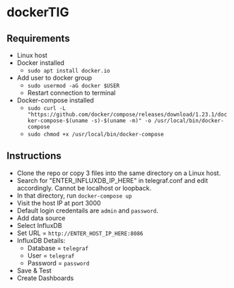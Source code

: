 # dockerTIG

## Requirements

- Linux host
- Docker installed
  - `sudo apt install docker.io`
- Add user to docker group
  - `sudo usermod -aG docker $USER`
  - Restart connection to terminal
- Docker-compose installed
  - `sudo curl -L "https://github.com/docker/compose/releases/download/1.23.1/docker-compose-$(uname -s)-$(uname -m)" -o /usr/local/bin/docker-compose`
  - `sudo chmod +x /usr/local/bin/docker-compose`

## Instructions

- Clone the repo or copy 3 files into the same directory on a Linux host.
- Search for "ENTER_INFLUXDB_IP_HERE" in telegraf.conf and edit accordingly. Cannot be localhost or loopback.
- In that directory, run `docker-compose up`
- Visit the host IP at port 3000
- Default login credentails are `admin` and `password`.
- Add data source
- Select InfluxDB
- Set URL = `http://ENTER_HOST_IP_HERE:8086`
- InfluxDB Details:
  - Database = `telegraf`
  - User = `telegraf`
  - Password = `password`
- Save & Test
- Create Dashboards
